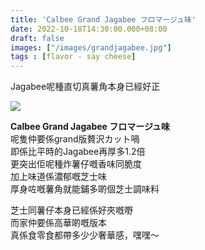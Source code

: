 ```yaml
---
title: 'Calbee Grand Jagabee フロマージュ味'
date: 2022-10-18T14:30:00.000+08:00
draft: false
images: ["/images/grandjagabee.jpg"]
tags : [flavor - say cheese]
---
```


Jagabee呢種直切真薯角本身已經好正  

![](/images/grandjagabee.jpg)

**Calbee Grand Jagabee フロマージュ味**  
呢隻仲要係grand版贅沢カット喎  
即係比平時的Jagabee再厚多1.2倍  
更突出佢呢種炸薯仔嘅香味同脆度  
加上味道係濃郁嘅芝士味  
厚身咗嘅薯角就能鋪多啲個芝士調味料  
  
芝士同薯仔本身已經係好夾嘅嘢  
而家仲要係高華啲嘅版本  
真係食零食都帶多少少奢華感，嘿嘿～  

